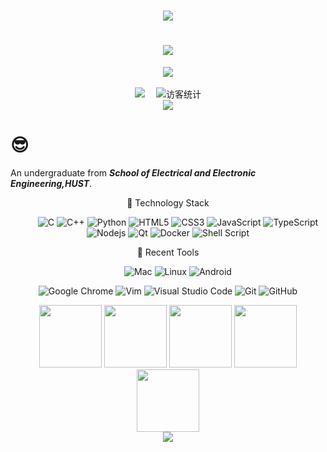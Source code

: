 <!-- dynamic typing effect 动态打字效果 -->
<h1 align="center">
    <img src= />
  </a>
</h1>
<h1 align="center">
    <img src="https://cdn.jsdelivr.net/gh/DawnEver/DawnEver/assets/images/icon.jpg" />
  </a>
</h1>

<div align="center" ><img src="https://cdn.jsdelivr.net/gh/DawnEver/DawnEver/assets/images/coding.gif" /></div><br>

<!-- profile logo 个人资料徽标 -->
<div align="center">
  <a href="https://www.zhihu.com/people/ming-ji-zhao-yang"><img src="https://img.shields.io/badge/zhihu-知乎-blue" /></a>&emsp;
<!-- visitor statistics logo 访客数统计徽标 -->
  <img src="https://visitor-badge.glitch.me/badge?page_id=DawnEver" alt="访客统计" /></div>

<!-- Snake Code Contribution Map 贪吃蛇代码贡献图 -->
<div align="center"><img src="https://cdn.jsdelivr.net/gh/DawnEver/DawnEver@snake/github-contribution-grid-snake-dark.svg" /></div>

#  😎	
<!-- Self introduction 自我介绍 -->
An undergraduate from ***School of Electrical and Electronic Engineering,HUST***.

<!-- 技能徽章 skill badge -->
<div align="center" >

💪 Technology Stack

&emsp;&emsp;
![C](https://img.shields.io/badge/c-%2300599C.svg?style=flat-square&logo=c&logoColor=white)
![C++](https://img.shields.io/badge/-C++-00599C?style=flat-square&logo=c)
![Python](https://img.shields.io/badge/-Python-pink?style=flat-square&logo=Python)
![HTML5](https://img.shields.io/badge/-HTML5-E34F26?style=flat-square&logo=html5&logoColor=white)
![CSS3](https://img.shields.io/badge/-CSS3-1572B6?style=flat-square&logo=css3)
![JavaScript](https://img.shields.io/badge/-JavaScript-oringe?style=flat-square&logo=javascript)
![TypeScript](https://img.shields.io/badge/typescript-%23007ACC.svg?style=flat-square&logo=typescript&logoColor=white)
![Nodejs](https://img.shields.io/badge/-Nodejs-c0ebd?style=flat-square&logo=Node.js)
![Qt](https://img.shields.io/badge/Qt-%23217346.svg?style=style=flat-square&logo=Qt&logoColor=white)
![Docker](https://img.shields.io/badge/-Docker-FCC624?style=flat-square&logo=docker)
![Shell Script](https://img.shields.io/badge/shell_script-%4285F4.svg?style=style=flat-square&logo=gnu-bash&logoColor=white)

🧰 Recent Tools

&emsp;&emsp; 
![Mac]()
![Linux](https://img.shields.io/badge/Linux-FCC624?style=style=flat-square&logo=linux&logoColor=black)
![Android](https://img.shields.io/badge/Android-3DDC84?style=flat-square&logo=android&logoColor=white)

![Google Chrome](https://img.shields.io/badge/Chrome-4285F4?style=flat-square&logo=GoogleChrome&logoColor=white)
![Vim]()
![Visual Studio Code](https://img.shields.io/badge/-Visual%20Studio%20Code-007ACC?style=flat-square&logo=Visual%20Studio%20Code&logoColor=fff)
![Git](https://img.shields.io/badge/-Git-FCC624?style=flat-square&logo=git)
![GitHub](https://img.shields.io/badge/-GitHub-pink?style=flat-square&logo=github)

</div>

<!-- 编程工具图标 programming tool icon -->
<div align="center">
<img height="100" width="100" src="https://cdn.jsdelivr.net/gh/DawnEver/DawnEver/assets/images/html.webp">
<img height="100" width="100" src="https://cdn.jsdelivr.net/gh/DawnEver/DawnEver/assets/images/vscode.webp">
<img height="100" width="100" src="https://cdn.jsdelivr.net/gh/DawnEver/DawnEver/assets/images/python.webp">
<img height="100" width="100" src="https://cdn.jsdelivr.net/gh/DawnEver/DawnEver/assets/images/github.webp">
<img height="100" width="100" src="https://cdn.jsdelivr.net/gh/DawnEver/DawnEver/assets/images/node.webp">

</div>



<!-- 3D 代码贡献图 profile-3d-contrib -->
<div align="center" ><img src="https://cdn.jsdelivr.net/gh/DawnEver/DawnEver/profile-3d-contrib/profile-night-rainbow.svg" /></div>


</div>
